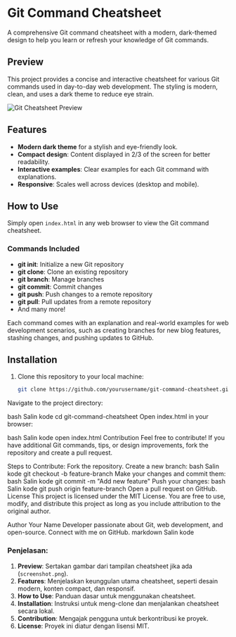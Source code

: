 # Git Command Cheatsheet

A comprehensive Git command cheatsheet with a modern, dark-themed design to help you learn or refresh your knowledge of Git commands.

## Preview

This project provides a concise and interactive cheatsheet for various Git commands used in day-to-day web development. The styling is modern, clean, and uses a dark theme to reduce eye strain.

![Git Cheatsheet Preview](screenshot.png)

## Features

- **Modern dark theme** for a stylish and eye-friendly look.
- **Compact design**: Content displayed in 2/3 of the screen for better readability.
- **Interactive examples**: Clear examples for each Git command with explanations.
- **Responsive**: Scales well across devices (desktop and mobile).

## How to Use

Simply open `index.html` in any web browser to view the Git command cheatsheet.

### Commands Included
- **git init**: Initialize a new Git repository
- **git clone**: Clone an existing repository
- **git branch**: Manage branches
- **git commit**: Commit changes
- **git push**: Push changes to a remote repository
- **git pull**: Pull updates from a remote repository
- And many more!

Each command comes with an explanation and real-world examples for web development scenarios, such as creating branches for new blog features, stashing changes, and pushing updates to GitHub.

## Installation

1. Clone this repository to your local machine:
   ```bash
   git clone https://github.com/yourusername/git-command-cheatsheet.git
Navigate to the project directory:

bash
Salin kode
cd git-command-cheatsheet
Open index.html in your browser:

bash
Salin kode
open index.html
Contribution
Feel free to contribute! If you have additional Git commands, tips, or design improvements, fork the repository and create a pull request.

Steps to Contribute:
Fork the repository.
Create a new branch:
bash
Salin kode
git checkout -b feature-branch
Make your changes and commit them:
bash
Salin kode
git commit -m "Add new feature"
Push your changes:
bash
Salin kode
git push origin feature-branch
Open a pull request on GitHub.
License
This project is licensed under the MIT License. You are free to use, modify, and distribute this project as long as you include attribution to the original author.

Author
Your Name
Developer passionate about Git, web development, and open-source. Connect with me on GitHub.
markdown
Salin kode

### Penjelasan:
1. **Preview**: Sertakan gambar dari tampilan cheatsheet jika ada (`screenshot.png`).
2. **Features**: Menjelaskan keunggulan utama cheatsheet, seperti desain modern, konten compact, dan responsif.
3. **How to Use**: Panduan dasar untuk menggunakan cheatsheet.
4. **Installation**: Instruksi untuk meng-clone dan menjalankan cheatsheet secara lokal.
5. **Contribution**: Mengajak pengguna untuk berkontribusi ke proyek.
6. **License**: Proyek ini diatur dengan lisensi MIT.

